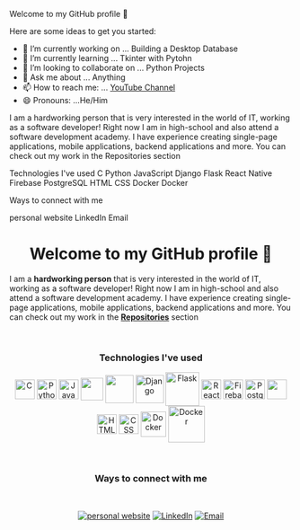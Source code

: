 Welcome to my GitHub profile 👋


Here are some ideas to get you started:

- 🔭 I’m currently working on ... Building a Desktop Database
- 🌱 I’m currently learning ... Tkinter with Pytohn
- 👯 I’m looking to collaborate on ... Python Projects
- 💬 Ask me about ... Anything
- 📫 How to reach me: ... [YouTube Channel](https://www.youtube.com/channel/UCvo-xItBBm59YUxu-Rwribw)
- 😄 Pronouns: ...He/Him

I am a hardworking person that is very interested in the world of IT, working as a software developer! Right now I am in high-school and also attend a software development academy. I have experience creating single-page applications, mobile applications, backend applications and more. You can check out my work in the Repositories section


Technologies I've used
C Python JavaScript   Django Flask React Native Firebase PostgreSQL  HTML CSS Docker Docker


Ways to connect with me

personal website LinkedIn Email

<h1 align="center"> Welcome to my GitHub profile 👋 </h1>

<!--
**DimoDimchev/DimoDimchev** is a ✨ _special_ ✨ repository because its `README.md` (this file) appears on your GitHub profile.

-->


I am a **hardworking person** that is very interested in the world of IT, working as a software developer! Right now I am in high-school and also attend a software development academy. I have experience creating single-page applications, mobile applications, backend applications and more. You can check out my work in the [**Repositories**](https://github.com/DimoDimchev?tab=repositories) section


  
<!-- <p align="center">
  <a href="https://github.com/DimoDimchev">
    <img height="150em" src="https://github-readme-stats.vercel.app/api?username=DimoDimchev&theme=dark&show_icons=true" />
    <img height="150em" src="https://github-readme-stats.vercel.app/api/top-langs/?username=DimoDimchev&theme=dark&layout=compact&hide=HTML,CSS" />
  </a>
</p> -->

<br>

<h3 align="center">Technologies I've used</h3>

<!-- | Technology | Purpose of use |
| :----------: | -------------- |

| <img align="center" alt="Python" width="35px" src="https://cdn.jsdelivr.net/npm/programming-languages-logos/src/python/python.png"/>| Learned the fundamentals of programming and advanced programming concepts during my time at the Software University, where I completed the following courses:</br>- [Programming Basics with Python](https://github.com/DimoDimchev/SoftUni-Python-Basics)</br>- [Programming Fundamentals with Python](https://github.com/DimoDimchev/SoftUni-Python-Fundamentals)</br>- [Python Advanced](https://github.com/DimoDimchev/SoftUni-Python-Advanced)</br>- [Python OOP](https://github.com/DimoDimchev/Softuni-Python-OOP)</br>- [Python Web Basics](https://github.com/DimoDimchev/SoftUni-Python-Web-Basics)</br>- [Django Framework](https://github.com/DimoDimchev/SoftUni-Python-Web-Django)</br></br>Developed an app for an [assesment](https://github.com/DimoDimchev/Access-Control) and other small applications like the [2048 game](https://github.com/DimoDimchev/2048) |
| <img align="center" alt="JavaScript" width="35px" src="https://cdn.jsdelivr.net/npm/programming-languages-logos/src/javascript/javascript.png"/>| An essential programming language in the modern world that I use for creating Single Page Applications, mobile applications with React Native and more |
|<img align="center" width="40px" src="https://img.icons8.com/color/48/000000/nodejs.png"/> <img align="center" width="35" src="https://www.vectorlogo.zone/logos/expressjs/expressjs-ar21.svg"/>|Used Node JS and Express JS to build RESTful API's for projects such as my [real-time chat application](https://github.com/DimoDimchev/RealTimeChat) |
| <img align="center" alt="Django" width="50px" src="https://img.icons8.com/color/48/000000/django.png"/>| Used for learning web development with Python, created my [personal website](http://www.dimodimchev.me/) using Django and learned a very powerful framework overall |
| <img align="center" alt="React Native" width="35px" src="https://img.icons8.com/color/48/000000/react-native.png"/>| Learned React in order to build single-page applications in the most efficient way. Learned mobile development with React Native, built several small apps like a [Budget Tracker](https://github.com/DimoDimchev/BudgetTracker) and [Movie Reviews app and a ToDo list app](https://github.com/DimoDimchev/LearningReactNative). A powerful tool that I plan to use for developing mobile applications I have in mind |
| <img align="center" alt="Firebase" width="35px" src="https://img.icons8.com/color/48/000000/firebase.png"/>| Used this for easily creating databases for my JavaScript Single Page Applications and some React Native applications |
| <img align="center" alt="PostgreSQL" width="35" src="https://img.icons8.com/color/48/000000/postgreesql.png"/>| Used for the databases of my Django apps |
| <img align="center" width="35" src="https://img.icons8.com/color/48/000000/mongodb.png"/> | Used MongoDB as a database for some of the single-page applications I've built |
| <img align="center" alt="HTML" width="35" src="https://img.icons8.com/color/48/000000/html-5--v1.png"/>  <img align="center" alt="CSS" width="35" src="https://img.icons8.com/color/48/000000/css3.png"/>| Learned these essential technologies for developing any website or Single Page Application like [LetItAllOut](https://github.com/DimoDimchev/LetItAllOut)- a SPA I developed | -->

<p align="center">
	<img align="center" alt="C" width="35px" src="https://cdn.jsdelivr.net/npm/programming-languages-logos/src/c/c.png"/>
	<img align="center" alt="Python" width="35px" src="https://cdn.jsdelivr.net/npm/programming-languages-logos/src/python/python.png"/>
	<img align="center" alt="JavaScript" width="35px" src="https://cdn.jsdelivr.net/npm/programming-languages-logos/src/javascript/javascript.png"/>
	<img align="center" width="40px" src="https://img.icons8.com/color/48/000000/nodejs.png"/>
	<img align="center" width="50" src="https://www.vectorlogo.zone/logos/expressjs/expressjs-ar21.svg"/>
	<img align="center" alt="Django" width="50px" src="https://img.icons8.com/color/48/000000/django.png"/>
	<img align="center" alt="Flask" width="60px" src="https://www.vectorlogo.zone/logos/pocoo_flask/pocoo_flask-ar21.svg"/>
	<img align="center" alt="React Native" width="35px" src="https://img.icons8.com/color/48/000000/react-native.png"/>
	<img align="center" alt="Firebase" width="35px" src="https://img.icons8.com/color/48/000000/firebase.png"/>
	<img align="center" alt="PostgreSQL" width="35" src="https://img.icons8.com/color/48/000000/postgreesql.png"/>
	<img align="center" width="35" src="https://img.icons8.com/color/48/000000/mongodb.png"/>
	<img align="center" alt="HTML" width="35" src="https://img.icons8.com/color/48/000000/html-5--v1.png"/>
	<img align="center" alt="CSS" width="35" src="https://img.icons8.com/color/48/000000/css3.png"/>
	<img align="center" alt="Docker" width="45" src="https://www.vectorlogo.zone/logos/docker/docker-icon.svg"/>
	<img align="center" alt="Docker" width="65" src="https://www.vectorlogo.zone/logos/git-scm/git-scm-ar21.svg"/>
	
</p>

<br>

<h3 align="center">Ways to connect with me</h3>
<br/>
<p align="center">
  	<a href="http://www.dimodimchev.me"><img alt="personal website" src="https://badgen.net/badge/icon/chrome?icon=chrome&label=Website"></a>
	<a href="https://www.linkedin.com/in/dimodimchev"><img alt="LinkedIn" src="https://img.shields.io/badge/LinkedIn-Dimo%20Dimchev%20-blue?style=flat-square&logo=linkedin"></a>
	<a href="ddimchev7@gmail.com"><img alt="Email" src="https://img.shields.io/badge/Email-ddimchev7@gmail.com-blue?style=flat-square&logo=gmail"></a>
</p>
